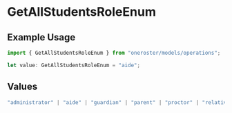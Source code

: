 # GetAllStudentsRoleEnum

## Example Usage

```typescript
import { GetAllStudentsRoleEnum } from "oneroster/models/operations";

let value: GetAllStudentsRoleEnum = "aide";
```

## Values

```typescript
"administrator" | "aide" | "guardian" | "parent" | "proctor" | "relative" | "student" | "teacher"
```